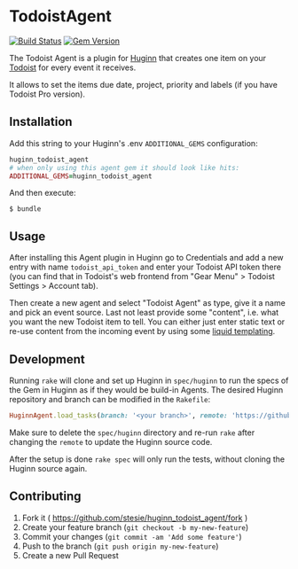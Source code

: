 # TodoistAgent

[![Build Status](https://travis-ci.org/stesie/huginn_todoist_agent.svg?branch=master)](https://travis-ci.org/stesie/huginn_todoist_agent)
[![Gem Version](https://badge.fury.io/rb/huginn_todoist_agent.svg)](https://badge.fury.io/rb/huginn_todoist_agent)

The Todoist Agent is a plugin for [Huginn](https://github.com/cantino/huginn) that
creates one item on your [Todoist](https://todoist.com) for every event it receives.

It allows to set the items due date, project, priority and labels (if you have
Todoist Pro version).

## Installation

Add this string to your Huginn's .env `ADDITIONAL_GEMS` configuration:

```ruby
huginn_todoist_agent
# when only using this agent gem it should look like hits:
ADDITIONAL_GEMS=huginn_todoist_agent
```

And then execute:

    $ bundle

## Usage

After installing this Agent plugin in Huginn go to Credentials and add a
new entry with name `todoist_api_token` and enter your Todoist API token
there (you can find that in Todoist's web frontend from "Gear Menu" > Todoist
Settings > Account tab).

Then create a new agent and select "Todoist Agent" as type, give it a
name and pick an event source.  Last not least provide some "content",
i.e. what you want the new Todoist item to tell.  You can either just
enter static text or re-use content from the incoming event by using
some [liquid templating](https://github.com/cantino/huginn/wiki/Formatting-Events-using-Liquid).

## Development

Running `rake` will clone and set up Huginn in `spec/huginn` to run the specs of the Gem in Huginn as if they would be build-in Agents. The desired Huginn repository and branch can be modified in the `Rakefile`:

```ruby
HuginnAgent.load_tasks(branch: '<your branch>', remote: 'https://github.com/<github user>/huginn.git')
```

Make sure to delete the `spec/huginn` directory and re-run `rake` after changing the `remote` to update the Huginn source code.

After the setup is done `rake spec` will only run the tests, without cloning the Huginn source again.

## Contributing

1. Fork it ( https://github.com/stesie/huginn_todoist_agent/fork )
2. Create your feature branch (`git checkout -b my-new-feature`)
3. Commit your changes (`git commit -am 'Add some feature'`)
4. Push to the branch (`git push origin my-new-feature`)
5. Create a new Pull Request
